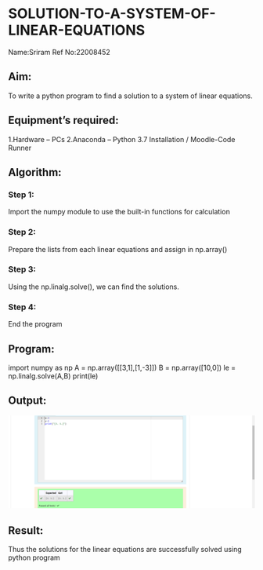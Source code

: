 # SOLUTION-TO-A-SYSTEM-OF-LINEAR-EQUATIONS
Name:Sriram 
Ref No:22008452
## Aim:
To write a python program to find a solution to a system of linear equations.
## Equipment’s required:
1.Hardware – PCs
2.Anaconda – Python 3.7 Installation / Moodle-Code Runner
## Algorithm:
### Step 1: 
Import the numpy module to use the built-in functions for calculation
### Step 2: 
Prepare the lists from each linear equations and assign in np.array()
### Step 3: 
Using the np.linalg.solve(), we can find the solutions.
### Step 4: 
End the program
## Program:
import numpy as np
A = np.array([[3,1],[1,-3]])
B = np.array([10,0])
le = np.linalg.solve(A,B)
print(le)
## Output:
![model](1.png)
## Result: 
Thus the solutions for the linear equations are successfully solved using python program

